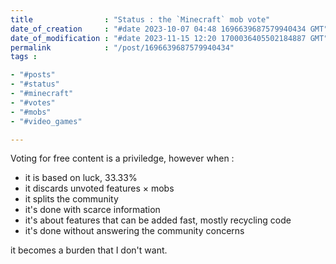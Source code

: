 ```yaml
---
title                : "Status : the `Minecraft` mob vote"
date_of_creation     : "#date 2023-10-07 04:48 1696639687579940434 GMT"
date_of_modification : "#date 2023-11-15 12:20 1700036405502184887 GMT"
permalink            : "/post/1696639687579940434"
tags :

- "#posts"
- "#status"
- "#minecraft"
- "#votes"
- "#mobs"
- "#video_games"

---
```


Voting for free content is a priviledge, however when : 
- it is based on luck, 33.33%
- it discards unvoted features × mobs
- it splits the community
- it's done with scarce information
- it's about features that can be added fast, mostly recycling code
- it's done without answering the community concerns

it becomes a burden that I don't want.

